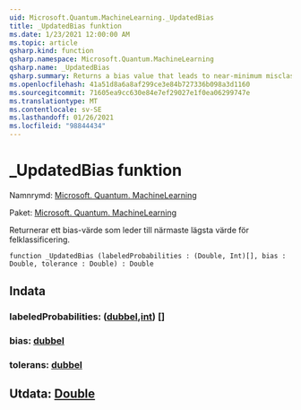 ```yaml
---
uid: Microsoft.Quantum.MachineLearning._UpdatedBias
title: _UpdatedBias funktion
ms.date: 1/23/2021 12:00:00 AM
ms.topic: article
qsharp.kind: function
qsharp.namespace: Microsoft.Quantum.MachineLearning
qsharp.name: _UpdatedBias
qsharp.summary: Returns a bias value that leads to near-minimum misclassification score.
ms.openlocfilehash: 41a51d8a6a8af299ce3e84b727336b098a3d1160
ms.sourcegitcommit: 71605ea9cc630e84e7ef29027e1f0ea06299747e
ms.translationtype: MT
ms.contentlocale: sv-SE
ms.lasthandoff: 01/26/2021
ms.locfileid: "98844434"
---
```

# <a name="_updatedbias-function"></a>_UpdatedBias funktion

Namnrymd: [Microsoft. Quantum. MachineLearning](xref:Microsoft.Quantum.MachineLearning)

Paket: [Microsoft. Quantum. MachineLearning](https://nuget.org/packages/Microsoft.Quantum.MachineLearning)


Returnerar ett bias-värde som leder till närmaste lägsta värde för felklassificering.

```qsharp
function _UpdatedBias (labeledProbabilities : (Double, Int)[], bias : Double, tolerance : Double) : Double
```


## <a name="input"></a>Indata

### <a name="labeledprobabilities--doubleint"></a>labeledProbabilities: ([dubbel](xref:microsoft.quantum.lang-ref.double),[int](xref:microsoft.quantum.lang-ref.int)) []




### <a name="bias--double"></a>bias: [dubbel](xref:microsoft.quantum.lang-ref.double)




### <a name="tolerance--double"></a>tolerans: [dubbel](xref:microsoft.quantum.lang-ref.double)





## <a name="output--double"></a>Utdata: [Double](xref:microsoft.quantum.lang-ref.double)

